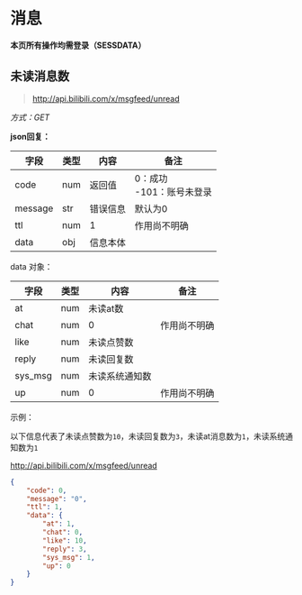 # 消息

**本页所有操作均需登录（SESSDATA）**

## 未读消息数

> http://api.bilibili.com/x/msgfeed/unread

*方式：GET*

**json回复：**

| 字段    | 类型 | 内容     | 备注                          |
| ------- | ---- | -------- | ----------------------------- |
| code    | num  | 返回值   | 0：成功<br />-101：账号未登录 |
| message | str  | 错误信息 | 默认为0                       |
| ttl     | num  | 1        | 作用尚不明确                  |
| data    | obj  | 信息本体 |                               |

data 对象：

| 字段    | 类型 | 内容           | 备注         |
| ------- | ---- | -------------- | ------------ |
| at      | num  | 未读at数       |              |
| chat    | num  | 0              | 作用尚不明确 |
| like    | num  | 未读点赞数     |              |
| reply   | num  | 未读回复数     |              |
| sys_msg | num  | 未读系统通知数 |              |
| up      | num  | 0              | 作用尚不明确 |

示例：

以下信息代表了未读点赞数为`10`，未读回复数为`3`，未读at消息数为`1`，未读系统通知数为`1`

http://api.bilibili.com/x/msgfeed/unread

```json
{
	"code": 0,
	"message": "0",
	"ttl": 1,
	"data": {
		"at": 1,
		"chat": 0,
		"like": 10,
		"reply": 3,
		"sys_msg": 1,
		"up": 0
	}
}
```

